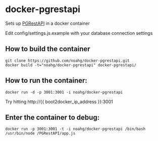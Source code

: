 docker-pgrestapi
================

Sets up [PGRestAPI](https://github.com/spatialdev/PGRestAPI) in a docker container

Edit config/settings.js.example with your database connection settings


How to build the container
---------
```
git clone https://github.com/noahg/docker-pgrestapi.git
docker build -t="noahg/docker-pgrestapi" docker-pgrestapi/
```

How to run the container:
---------
```
docker run -d -p 3001:3001 -i noahg/docker-pgrestapi
```
Try hitting http://{{ boot2docker_ip_address }}:3001


Enter the container to debug:
---------
```
docker run -p 3001:3001 -t -i noahg/docker-pgrestapi /bin/bash
/usr/bin/node /PGRestAPI/app.js
```